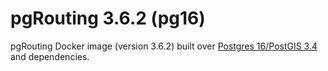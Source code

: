# pgRouting 3.6.2 (pg16)

pgRouting Docker image (version 3.6.2) built over [Postgres 16/PostGIS 3.4](https://hub.docker.com/r/postgis/postgis) and dependencies.
